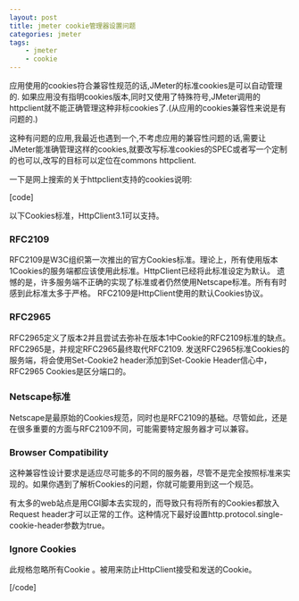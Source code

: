 ```yaml
---
layout: post
title: jmeter cookie管理器设置问题
categories: jmeter
tags: 
    - jmeter
    - cookie
---
```


应用使用的cookies符合兼容性规范的话,JMeter的标准cookies是可以自动管理的.
如果应用没有指明cookies版本,同时又使用了特殊符号,JMeter调用的httpclient就不能正确管理这种非标cookies了.(从应用的cookies兼容性来说是有问题的.)

这种有问题的应用,我最近也遇到一个,不考虑应用的兼容性问题的话,需要让JMeter能准确管理这样的cookies,就要改写标准cookies的SPEC或者写一个定制的也可以,改写的目标可以定位在commons httpclient.

一下是网上搜索的关于httpclient支持的cookies说明:

[code]

以下Cookies标准，HttpClient3.1可以支持。

### RFC2109

 RFC2109是W3C组织第一次推出的官方Cookies标准。理论上，所有使用版本1Cookies的服务端都应该使用此标准。HttpClient已经将此标准设定为默认。
 遗憾的是，许多服务端不正确的实现了标准或者仍然使用Netscape标准。所有有时感到此标准太多于严格。
RFC2109是HttpClient使用的默认Cookies协议。

### RFC2965

 RFC2965定义了版本2并且尝试去弥补在版本1中Cookie的RFC2109标准的缺点。RFC2965是，并规定RFC2965最终取代RFC2109.
发送RFC2965标准Cookies的服务端，将会使用Set-Cookie2 header添加到Set-Cookie Header信心中，RFC2965 Cookies是区分端口的。

### Netscape标准

Netscape是最原始的Cookies规范，同时也是RFC2109的基础。尽管如此，还是在很多重要的方面与RFC2109不同，可能需要特定服务器才可以兼容。

### Browser Compatibility

这种兼容性设计要求是适应尽可能多的不同的服务器，尽管不是完全按照标准来实现的。如果你遇到了解析Cookies的问题，你就可能要用到这一个规范。

有太多的web站点是用CGI脚本去实现的，而导致只有将所有的Cookies都放入Request header才可以正常的工作。这种情况下最好设置http.protocol.single-cookie-header参数为true。

### Ignore Cookies

此规格忽略所有Cookie 。被用来防止HttpClient接受和发送的Cookie。

[/code]